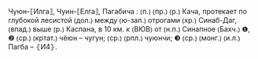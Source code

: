 ---
---

Чуюн-⟦Илга⟧, Чуин-⟦Елга⟧, Пагабича
: ⦅п.⦆ ⦅пр.⦆ ⦅р.⦆ Кача, протекает по глубокой лесистой ⦅дол.⦆ между ⦅ю-зап.⦆ отрогами ⦅хр.⦆ Синаб-Даг, ⦅впад.⦆ выше ⦅р.⦆ Каспана, в 10 км. к ⦅ВЮВ⦆ от ⦅н.п.⦆ Синапное ⦅Бахч.⦆ ❶, ❷ ⦅ср.⦆ ⦅кртат.⦆ чёюн – чугун; ⦅ср.⦆ ⦅рпл.⦆ чуюнчи; ❸ ⦅ср.⦆ ⦅монг.⦆ ⦅и.л.⦆ Пагба – ⦃И4⦄.
